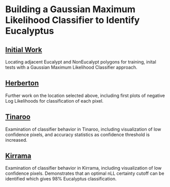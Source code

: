 # Building a Gaussian Maximum Likelihood Classifier to Identify Eucalyptus

[Initial Work](https://github.com/bwlambert/FloweringPolygons/blob/master/GLMClassifier.ipynb)
---
Locating adjacent Eucalypt and NonEucalypt polygons for training, inital tests with a Gaussian Maximum Likelihood Classifier approach. 

[Herberton](https://github.com/bwlambert/FloweringPolygons/blob/master/HerbertonClean.ipynb)
---
Further work on the location selected above, including first plots of negative Log Likelihoods for classification of each pixel.

[Tinaroo](https://github.com/bwlambert/FloweringPolygons/blob/master/LandSat8_Tinaroo.ipynb)
---
Examination of classifier behavior in Tinaroo, including visualization of low confidence pixels, and accuracy statistics as confidence threshold is increased.

[Kirrama](https://github.com/bwlambert/FloweringPolygons/blob/master/LandSat8_Kirrama.ipynb)
---
Examination of classifier behavior in Kirrama, including visualization of low confidence pixels.  Demonstrates that an optimal nLL certainty cutoff can be identified which gives 98% Eucalyptus classification.

